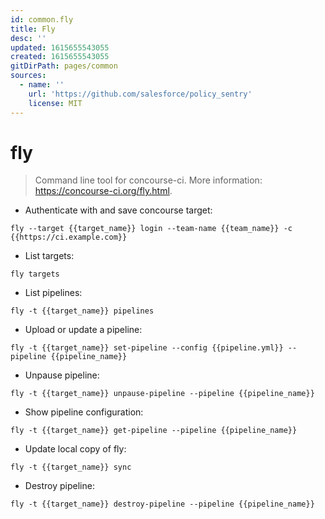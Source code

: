 ```yaml
---
id: common.fly
title: Fly
desc: ''
updated: 1615655543055
created: 1615655543055
gitDirPath: pages/common
sources:
  - name: ''
    url: 'https://github.com/salesforce/policy_sentry'
    license: MIT
---
```

# fly

> Command line tool for concourse-ci.
> More information: <https://concourse-ci.org/fly.html>.

- Authenticate with and save concourse target:

`fly --target {{target_name}} login --team-name {{team_name}} -c {{https://ci.example.com}}`

- List targets:

`fly targets`

- List pipelines:

`fly -t {{target_name}} pipelines`

- Upload or update a pipeline:

`fly -t {{target_name}} set-pipeline --config {{pipeline.yml}} --pipeline {{pipeline_name}}`

- Unpause pipeline:

`fly -t {{target_name}} unpause-pipeline --pipeline {{pipeline_name}}`

- Show pipeline configuration:

`fly -t {{target_name}} get-pipeline --pipeline {{pipeline_name}}`

- Update local copy of fly:

`fly -t {{target_name}} sync`

- Destroy pipeline:

`fly -t {{target_name}} destroy-pipeline --pipeline {{pipeline_name}}`

